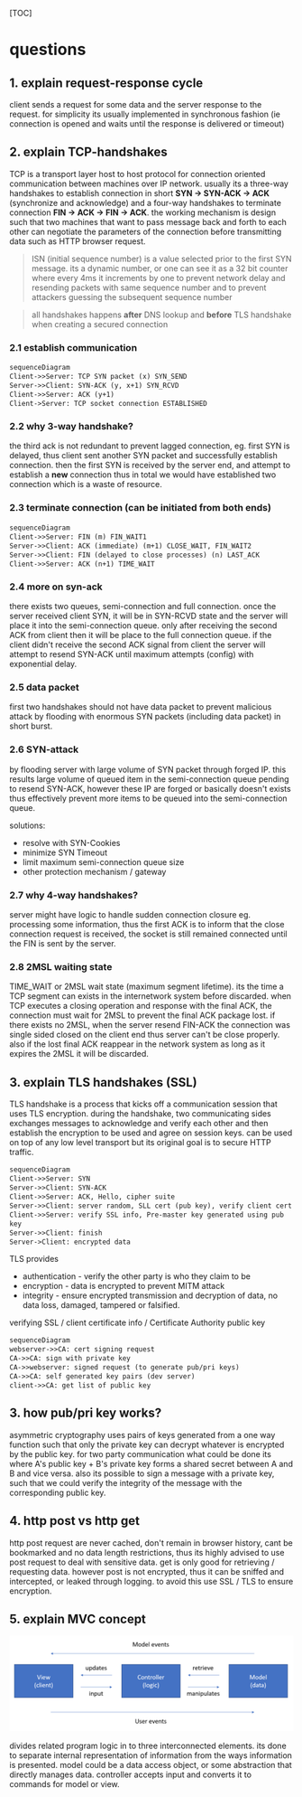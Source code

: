 [TOC]

# questions

## 1. explain request-response cycle

client sends a request  for some data and the server response to the request. for simplicity its usually implemented in synchronous fashion (ie connection is opened and waits until the response is delivered or timeout)

## 2. explain TCP-handshakes

TCP is a transport layer host to host protocol for connection oriented communication between machines over IP network. usually its a three-way handshakes to establish connection in short **SYN -> SYN-ACK -> ACK** (synchronize and acknowledge) and a four-way handshakes to terminate connection **FIN -> ACK -> FIN -> ACK**. the working mechanism is design such that two machines that want to pass message back and forth to each other can negotiate the parameters of the connection before transmitting data such as HTTP browser request.

> ISN (initial sequence number) is a value selected prior to the first SYN message. its a dynamic number, or one can see it as a 32 bit counter where every 4ms it increments by one to prevent network delay and resending packets with same sequence number and to prevent attackers guessing the subsequent sequence number

> all handshakes happens **after** DNS lookup and **before** TLS handshake when creating a secured connection

### 2.1 establish communication

```mermaid
sequenceDiagram
Client->>Server: TCP SYN packet (x) SYN_SEND
Server->>Client: SYN-ACK (y, x+1) SYN_RCVD
Client->>Server: ACK (y+1)
Client->Server: TCP socket connection ESTABLISHED
```

### 2.2 why 3-way handshake?

the third ack is not redundant to prevent lagged connection, eg. first SYN is delayed, thus client sent another SYN packet and successfully establish connection. then the first SYN is received by the server end, and attempt to establish a **new** connection thus in total we would have established two connection which is a waste of resource.

### 2.3 terminate connection (can be initiated from both ends)

```mermaid
sequenceDiagram
Client->>Server: FIN (m) FIN_WAIT1
Server->>Client: ACK (immediate) (m+1) CLOSE_WAIT, FIN_WAIT2
Server->>Client: FIN (delayed to close processes) (n) LAST_ACK
Client->>Server: ACK (n+1) TIME_WAIT
```

### 2.4 more on syn-ack

there exists two queues, semi-connection and full connection. once the server received client SYN, it will be in SYN-RCVD state and the server will place it into the semi-connection queue. only after receiving the second ACK from client then it will be place to the full connection queue. if the client didn't receive the second ACK signal from client the server will attempt to resend SYN-ACK until maximum attempts (config) with exponential delay.

### 2.5 data packet

first two handshakes should not have data packet to prevent malicious attack by flooding with enormous SYN packets (including data packet) in short burst.

### 2.6 SYN-attack

by flooding server with large volume of SYN packet through forged IP. this results large volume of queued item in the semi-connection queue pending to resend SYN-ACK, however these IP are forged or basically doesn't exists thus effectively prevent more items to be queued into the semi-connection queue.

solutions:

- resolve with SYN-Cookies
- minimize SYN Timeout
- limit maximum semi-connection queue size
- other protection mechanism / gateway

### 2.7 why 4-way handshakes?

server might have logic to handle sudden connection closure eg. processing some information, thus the first ACK is to inform that the close connection request is received, the socket is still remained connected until the FIN is sent by the server.

### 2.8 2MSL waiting state

TIME_WAIT or 2MSL wait state (maximum segment lifetime). its the time a TCP segment can exists in the internetwork system before discarded. when TCP executes a closing operation and response with the final ACK, the connection must wait for 2MSL to prevent the final ACK package lost. if there exists no 2MSL, when the server resend FIN-ACK the connection was single sided closed on the client end thus server can't be close properly. also if the lost final ACK reappear in the network system as long as it expires the 2MSL it will be discarded.

## 3. explain TLS handshakes (SSL)

TLS handshake is a process that kicks off a communication session that uses TLS encryption. during the handshake, two communicating sides exchanges messages to acknowledge and verify each other and then establish the encryption to be used and agree on session keys. can be used on top of any low level transport but its original goal is to secure HTTP traffic.

```mermaid
sequenceDiagram
Client->>Server: SYN
Server->>Client: SYN-ACK
Client->>Server: ACK, Hello, cipher suite
Server->>Client: server random, SLL cert (pub key), verify client cert
Client->>Server: verify SSL info, Pre-master key generated using pub key
Server->>Client: finish
Server->Client: encrypted data

```

TLS provides

- authentication - verify the other party is who they claim to be
- encryption - data is encrypted to prevent MITM attack
- integrity - ensure encrypted transmission and decryption of data, no data loss, damaged, tampered or falsified.

verifying SSL / client certificate info / Certificate Authority public key

```mermaid
sequenceDiagram
webserver->>CA: cert signing request
CA->>CA: sign with private key
CA->>webserver: signed request (to generate pub/pri keys)
CA->>CA: self generated key pairs (dev server)
client->>CA: get list of public key
```

## 3. how pub/pri key works?

asymmetric cryptography uses pairs of keys generated from a one way function such that only the private key can decrypt whatever is encrypted by the public key. for two party communication what could be done its where A's public key + B's private key forms a shared secret between A and B and vice versa. also its possible to sign a message with a private key, such that we could verify the integrity of the message with the corresponding public key.

## 4. http post vs http get

http post request are never cached, don't remain in browser history, cant be bookmarked and no data length restrictions, thus its highly advised to use post request to deal with sensitive data. get is only good for retrieving / requesting data. however post is not encrypted, thus it can be sniffed and intercepted, or leaked through logging. to avoid this use SSL / TLS to ensure encryption.

## 5. explain MVC concept

![image-20210603194646365](image-20210603194646365.png)

divides related program logic in to three interconnected elements. its done to separate internal representation of information from the ways information is presented. model could be a data access object, or some abstraction that directly manages data. controller accepts input and converts it to commands for model or view.